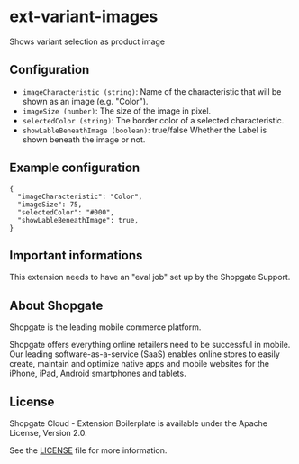 # ext-variant-images

Shows variant selection as product image

## Configuration

- `imageCharacteristic (string)`: Name of the characteristic that will be shown as an image (e.g. "Color").
- `imageSize (number)`: The size of the image in pixel.
- `selectedColor (string)`: The border color of a selected characteristic.
- `showLableBeneathImage (boolean)`: true/false Whether the Label is shown beneath the image or not.


## Example configuration

```
{
  "imageCharacteristic": "Color",
  "imageSize": 75,
  "selectedColor": "#000",
  "showLableBeneathImage": true,
}
```

## Important informations

This extension needs to have an "eval job" set up by the Shopgate Support.


## About Shopgate

Shopgate is the leading mobile commerce platform.

Shopgate offers everything online retailers need to be successful in mobile. Our leading
software-as-a-service (SaaS) enables online stores to easily create, maintain and optimize native
apps and mobile websites for the iPhone, iPad, Android smartphones and tablets.


## License

Shopgate Cloud - Extension Boilerplate is available under the Apache License, Version 2.0.

See the [LICENSE](./LICENSE) file for more information.